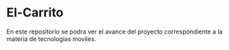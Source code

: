 # El-Carrito
En este repositorio se podra ver el avance del proyecto correspondiente a la materia de tecnologias moviles.